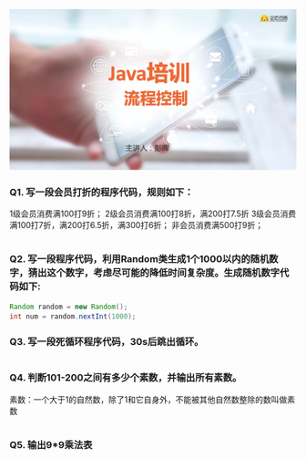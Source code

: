 ![流程控制](https://github.com/kaen98/QmaiJavaHomework/blob/master/images/c3.png)


### Q1. 写一段会员打折的程序代码，规则如下：
1级会员消费满100打9折；
2级会员消费满100打8折，满200打7.5折
3级会员消费满100打7折，满200打6.5折，满300打6折；
非会员消费满500打9折；
```

```

### Q2. 写一段程序代码，利用Random类生成1个1000以内的随机数字，猜出这个数字，考虑尽可能的降低时间复杂度。生成随机数字代码如下:
```java
Random random = new Random();
int num = random.nextInt(1000);

```

### Q3. 写一段死循环程序代码，30s后跳出循环。
```

```


### Q4. 判断101-200之间有多少个素数，并输出所有素数。
素数：一个大于1的自然数，除了1和它自身外，不能被其他自然数整除的数叫做素数
```

```

### Q5. 输出9*9乘法表
```

```
